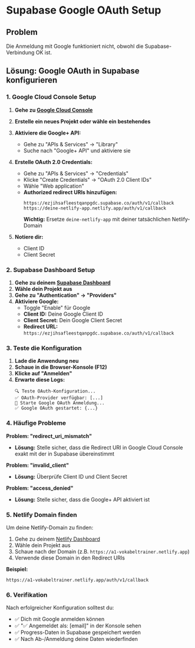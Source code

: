 # Supabase Google OAuth Setup

## Problem
Die Anmeldung mit Google funktioniert nicht, obwohl die Supabase-Verbindung OK ist.

## Lösung: Google OAuth in Supabase konfigurieren

### 1. Google Cloud Console Setup

1. **Gehe zu [Google Cloud Console](https://console.cloud.google.com/)**
2. **Erstelle ein neues Projekt oder wähle ein bestehendes**
3. **Aktiviere die Google+ API:**
   - Gehe zu "APIs & Services" → "Library"
   - Suche nach "Google+ API" und aktiviere sie

4. **Erstelle OAuth 2.0 Credentials:**
   - Gehe zu "APIs & Services" → "Credentials"
   - Klicke "Create Credentials" → "OAuth 2.0 Client IDs"
   - Wähle "Web application"
   - **Authorized redirect URIs hinzufügen:**
     ```
     https://ezjihsafleestqanpgdc.supabase.co/auth/v1/callback
     https://deine-netlify-app.netlify.app/auth/v1/callback
     ```
     **Wichtig:** Ersetze `deine-netlify-app` mit deiner tatsächlichen Netlify-Domain

5. **Notiere dir:**
   - Client ID
   - Client Secret

### 2. Supabase Dashboard Setup

1. **Gehe zu deinem [Supabase Dashboard](https://supabase.com/dashboard)**
2. **Wähle dein Projekt aus**
3. **Gehe zu "Authentication" → "Providers"**
4. **Aktiviere Google:**
   - Toggle "Enable" für Google
   - **Client ID:** Deine Google Client ID
   - **Client Secret:** Dein Google Client Secret
   - **Redirect URL:** `https://ezjihsafleestqanpgdc.supabase.co/auth/v1/callback`

### 3. Teste die Konfiguration

1. **Lade die Anwendung neu**
2. **Schaue in die Browser-Konsole (F12)**
3. **Klicke auf "Anmelden"**
4. **Erwarte diese Logs:**
   ```
   🔍 Teste OAuth-Konfiguration...
   ✅ OAuth-Provider verfügbar: [...]
   🔐 Starte Google OAuth Anmeldung...
   ✅ Google OAuth gestartet: {...}
   ```

### 4. Häufige Probleme

**Problem: "redirect_uri_mismatch"**
- **Lösung:** Stelle sicher, dass die Redirect URI in Google Cloud Console exakt mit der in Supabase übereinstimmt

**Problem: "invalid_client"**
- **Lösung:** Überprüfe Client ID und Client Secret

**Problem: "access_denied"**
- **Lösung:** Stelle sicher, dass die Google+ API aktiviert ist

### 5. Netlify Domain finden

Um deine Netlify-Domain zu finden:
1. Gehe zu deinem [Netlify Dashboard](https://app.netlify.com/)
2. Wähle dein Projekt aus
3. Schaue nach der Domain (z.B. `https://a1-vokabeltrainer.netlify.app`)
4. Verwende diese Domain in den Redirect URIs

**Beispiel:**
```
https://a1-vokabeltrainer.netlify.app/auth/v1/callback
```

### 6. Verifikation

Nach erfolgreicher Konfiguration solltest du:
- ✅ Dich mit Google anmelden können
- ✅ "✅ Angemeldet als: [email]" in der Konsole sehen
- ✅ Progress-Daten in Supabase gespeichert werden
- ✅ Nach Ab-/Anmeldung deine Daten wiederfinden 
